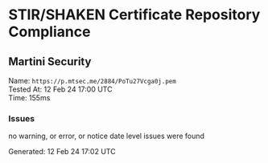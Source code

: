 # STIR/SHAKEN Certificate Repository Compliance

## Martini Security

Name: `https://p.mtsec.me/2884/PoTu27Vcga0j.pem`\
Tested At: 12 Feb 24 17:00 UTC\
Time: 155ms

### Issues

no warning, or error, or notice date level issues were found

Generated: 12 Feb 24 17:02 UTC